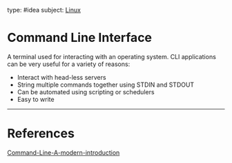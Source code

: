 type: #idea
subject: [Linux](Linux.md)
<!-- Subject should be a hub note -->
# Command Line Interface

A terminal used for interacting with an operating system. CLI applications can be very useful for a variety of reasons:

- Interact with head-less servers
- String multiple commands together using STDIN and STDOUT
- Can be automated using scripting or schedulers
- Easy to write

---
# References
<!-- What references back up this idea -->
[Command-Line-A-modern-introduction](Command-Line-A-modern-introduction.md)